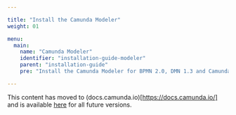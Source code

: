 ```yaml
---

title: "Install the Camunda Modeler"
weight: 01

menu:
  main:
    name: "Camunda Modeler"
    identifier: "installation-guide-modeler"
    parent: "installation-guide"
    pre: "Install the Camunda Modeler for BPMN 2.0, DMN 1.3 and Camunda Forms"

---
```


This content has moved to (docs.camunda.io)[https://docs.camunda.io/] and is available [here](https://docs.camunda.io/docs/components/modeler/camunda-modeler/install-the-modeler/) for all future versions.